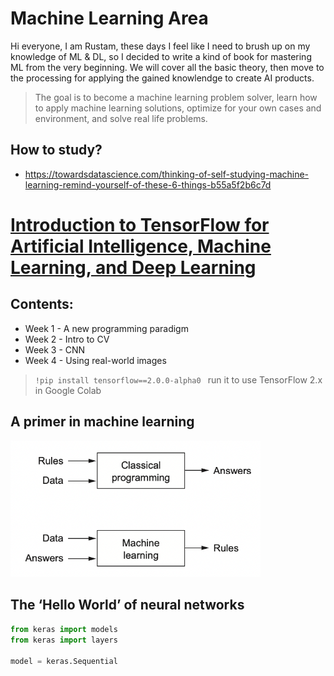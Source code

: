 # Machine Learning Area
Hi everyone, I am Rustam, these days I feel like I need to brush up on my knowledge of ML & DL, so I decided to write a kind of book for mastering ML from the very beginning. We will cover all the basic theory, then move to the processing for applying the gained knowlendge to create AI products.

> The goal is to become a machine learning problem solver, learn how to apply machine learning solutions, optimize for your own cases and environment, and solve real life problems.

## How to study?
- https://towardsdatascience.com/thinking-of-self-studying-machine-learning-remind-yourself-of-these-6-things-b55a5f2b6c7d

# [Introduction to TensorFlow for Artificial Intelligence, Machine Learning, and Deep Learning](https://www.coursera.org/learn/introduction-tensorflow/home/welcome)

## Contents:
- Week 1 - A new programming paradigm
- Week 2 - Intro to CV
- Week 3 - CNN
- Week 4 - Using real-world images
 
> `!pip install tensorflow==2.0.0-alpha0 ` run it to use TensorFlow 2.x in Google Colab

## A primer in machine learning
<img src="img/1.png" width=400/>

## The ‘Hello World’ of neural networks
```python
from keras import models
from keras import layers

model = keras.Sequential
```